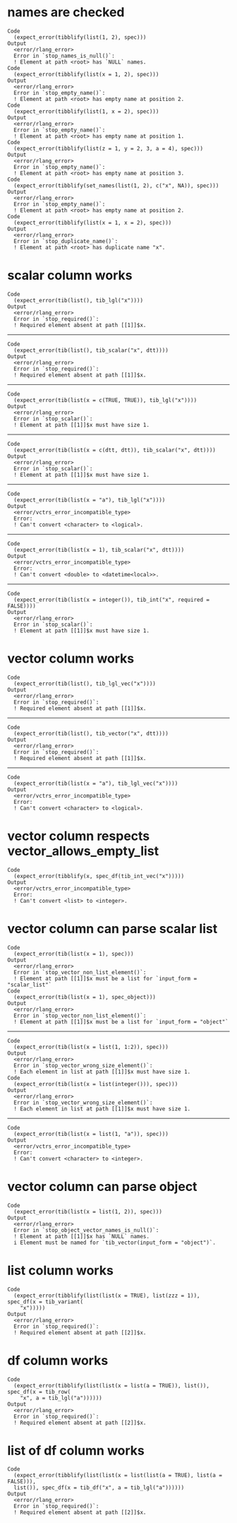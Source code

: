 # names are checked

    Code
      (expect_error(tibblify(list(1, 2), spec)))
    Output
      <error/rlang_error>
      Error in `stop_names_is_null()`:
      ! Element at path <root> has `NULL` names.
    Code
      (expect_error(tibblify(list(x = 1, 2), spec)))
    Output
      <error/rlang_error>
      Error in `stop_empty_name()`:
      ! Element at path <root> has empty name at position 2.
    Code
      (expect_error(tibblify(list(1, x = 2), spec)))
    Output
      <error/rlang_error>
      Error in `stop_empty_name()`:
      ! Element at path <root> has empty name at position 1.
    Code
      (expect_error(tibblify(list(z = 1, y = 2, 3, a = 4), spec)))
    Output
      <error/rlang_error>
      Error in `stop_empty_name()`:
      ! Element at path <root> has empty name at position 3.
    Code
      (expect_error(tibblify(set_names(list(1, 2), c("x", NA)), spec)))
    Output
      <error/rlang_error>
      Error in `stop_empty_name()`:
      ! Element at path <root> has empty name at position 2.
    Code
      (expect_error(tibblify(list(x = 1, x = 2), spec)))
    Output
      <error/rlang_error>
      Error in `stop_duplicate_name()`:
      ! Element at path <root> has duplicate name "x".

# scalar column works

    Code
      (expect_error(tib(list(), tib_lgl("x"))))
    Output
      <error/rlang_error>
      Error in `stop_required()`:
      ! Required element absent at path [[1]]$x.

---

    Code
      (expect_error(tib(list(), tib_scalar("x", dtt))))
    Output
      <error/rlang_error>
      Error in `stop_required()`:
      ! Required element absent at path [[1]]$x.

---

    Code
      (expect_error(tib(list(x = c(TRUE, TRUE)), tib_lgl("x"))))
    Output
      <error/rlang_error>
      Error in `stop_scalar()`:
      ! Element at path [[1]]$x must have size 1.

---

    Code
      (expect_error(tib(list(x = c(dtt, dtt)), tib_scalar("x", dtt))))
    Output
      <error/rlang_error>
      Error in `stop_scalar()`:
      ! Element at path [[1]]$x must have size 1.

---

    Code
      (expect_error(tib(list(x = "a"), tib_lgl("x"))))
    Output
      <error/vctrs_error_incompatible_type>
      Error:
      ! Can't convert <character> to <logical>.

---

    Code
      (expect_error(tib(list(x = 1), tib_scalar("x", dtt))))
    Output
      <error/vctrs_error_incompatible_type>
      Error:
      ! Can't convert <double> to <datetime<local>>.

---

    Code
      (expect_error(tib(list(x = integer()), tib_int("x", required = FALSE))))
    Output
      <error/rlang_error>
      Error in `stop_scalar()`:
      ! Element at path [[1]]$x must have size 1.

# vector column works

    Code
      (expect_error(tib(list(), tib_lgl_vec("x"))))
    Output
      <error/rlang_error>
      Error in `stop_required()`:
      ! Required element absent at path [[1]]$x.

---

    Code
      (expect_error(tib(list(), tib_vector("x", dtt))))
    Output
      <error/rlang_error>
      Error in `stop_required()`:
      ! Required element absent at path [[1]]$x.

---

    Code
      (expect_error(tib(list(x = "a"), tib_lgl_vec("x"))))
    Output
      <error/vctrs_error_incompatible_type>
      Error:
      ! Can't convert <character> to <logical>.

# vector column respects vector_allows_empty_list

    Code
      (expect_error(tibblify(x, spec_df(tib_int_vec("x")))))
    Output
      <error/vctrs_error_incompatible_type>
      Error:
      ! Can't convert <list> to <integer>.

# vector column can parse scalar list

    Code
      (expect_error(tib(list(x = 1), spec)))
    Output
      <error/rlang_error>
      Error in `stop_vector_non_list_element()`:
      ! Element at path [[1]]$x must be a list for `input_form = "scalar_list"`
    Code
      (expect_error(tib(list(x = 1), spec_object)))
    Output
      <error/rlang_error>
      Error in `stop_vector_non_list_element()`:
      ! Element at path [[1]]$x must be a list for `input_form = "object"`

---

    Code
      (expect_error(tib(list(x = list(1, 1:2)), spec)))
    Output
      <error/rlang_error>
      Error in `stop_vector_wrong_size_element()`:
      ! Each element in list at path [[1]]$x must have size 1.
    Code
      (expect_error(tib(list(x = list(integer())), spec)))
    Output
      <error/rlang_error>
      Error in `stop_vector_wrong_size_element()`:
      ! Each element in list at path [[1]]$x must have size 1.

---

    Code
      (expect_error(tib(list(x = list(1, "a")), spec)))
    Output
      <error/vctrs_error_incompatible_type>
      Error:
      ! Can't convert <character> to <integer>.

# vector column can parse object

    Code
      (expect_error(tib(list(x = list(1, 2)), spec)))
    Output
      <error/rlang_error>
      Error in `stop_object_vector_names_is_null()`:
      ! Element at path [[1]]$x has `NULL` names.
      i Element must be named for `tib_vector(input_form = "object")`.

# list column works

    Code
      (expect_error(tibblify(list(list(x = TRUE), list(zzz = 1)), spec_df(x = tib_variant(
        "x")))))
    Output
      <error/rlang_error>
      Error in `stop_required()`:
      ! Required element absent at path [[2]]$x.

# df column works

    Code
      (expect_error(tibblify(list(list(x = list(a = TRUE)), list()), spec_df(x = tib_row(
        "x", a = tib_lgl("a"))))))
    Output
      <error/rlang_error>
      Error in `stop_required()`:
      ! Required element absent at path [[2]]$x.

# list of df column works

    Code
      (expect_error(tibblify(list(list(x = list(list(a = TRUE), list(a = FALSE))),
      list()), spec_df(x = tib_df("x", a = tib_lgl("a"))))))
    Output
      <error/rlang_error>
      Error in `stop_required()`:
      ! Required element absent at path [[2]]$x.

